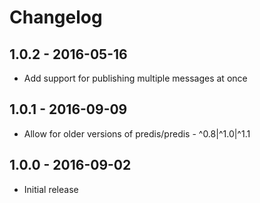 # Changelog

## 1.0.2 - 2016-05-16

* Add support for publishing multiple messages at once

## 1.0.1 - 2016-09-09

* Allow for older versions of predis/predis - ^0.8|^1.0|^1.1

## 1.0.0 - 2016-09-02

* Initial release